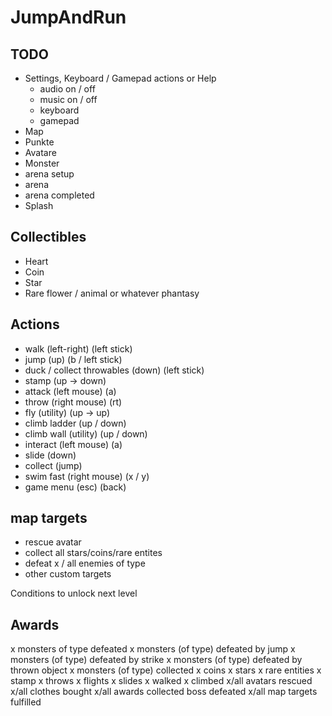 # JumpAndRun

## TODO

* Settings, Keyboard / Gamepad actions or Help
    * audio on / off
    * music on / off
    * keyboard
    * gamepad
* Map
* Punkte
* Avatare
* Monster
* arena setup
* arena
* arena completed
* Splash

## Collectibles

* Heart
* Coin
* Star
* Rare flower / animal or whatever phantasy

## Actions

* walk (left-right) (left stick)
* jump (up) (b / left stick)
* duck / collect throwables (down) (left stick)
* stamp (up -> down)
* attack (left mouse) (a)
* throw (right mouse) (rt)
* fly (utility) (up -> up)
* climb ladder (up / down)
* climb wall (utility) (up / down)
* interact (left mouse) (a)
* slide (down)
* collect (jump)
* swim fast (right mouse) (x / y)
* game menu (esc) (back)

## map targets

* rescue avatar
* collect all stars/coins/rare entites
* defeat x / all enemies of type
* other custom targets

Conditions to unlock next level

## Awards

x monsters of type defeated
x monsters (of type) defeated by jump
x monsters (of type) defeated by strike
x monsters (of type) defeated by thrown object
x monsters (of type) collected
x coins
x stars
x rare entities
x stamp
x throws
x flights
x slides
x walked
x climbed
x/all avatars rescued
x/all clothes bought
x/all awards collected
boss defeated
x/all map targets fulfilled